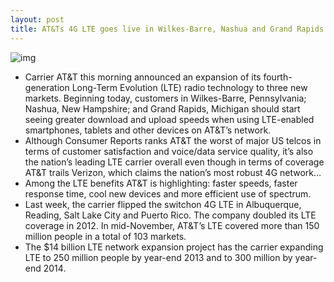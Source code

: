```yaml
---
layout: post
title: AT&Ts 4G LTE goes live in Wilkes-Barre, Nashua and Grand Rapids
---
```

![img](http://media.idownloadblog.com/wp-content/uploads/2012/11/ATT-building-logo-001.jpg)
* Carrier AT&T this morning announced an expansion of its fourth-generation Long-Term Evolution (LTE) radio technology to three new markets. Beginning today, customers in Wilkes-Barre, Pennsylvania; Nashua, New Hampshire; and Grand Rapids, Michigan should start seeing greater download and upload speeds when using LTE-enabled smartphones, tablets and other devices on AT&T’s network.
* Although Consumer Reports ranks AT&T the worst of major US telcos in terms of customer satisfaction and voice/data service quality, it’s also the nation’s leading LTE carrier overall even though in terms of coverage AT&T trails Verizon, which claims the nation’s most robust 4G network…
* Among the LTE benefits AT&T is highlighting: faster speeds, faster response time, cool new devices and more efficient use of spectrum.
* Last week, the carrier flipped the switchon 4G LTE in Albuquerque, Reading, Salt Lake City and Puerto Rico. The company doubled its LTE coverage in 2012. In mid-November, AT&T’s LTE covered more than 150 million people in a total of 103 markets.
* The $14 billion LTE network expansion project has the carrier expanding LTE to 250 million people by year-end 2013 and to 300 million by year-end 2014.

